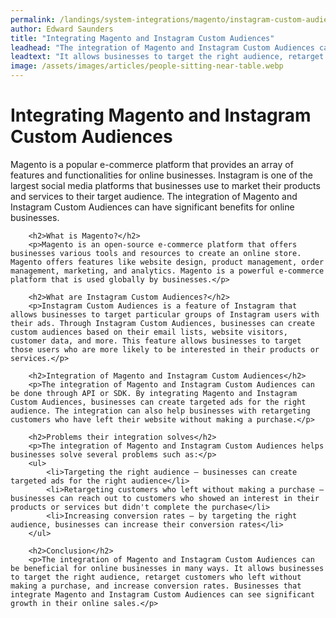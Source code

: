 ```yaml
---
permalink: /landings/system-integrations/magento/instagram-custom-audiences
author: Edward Saunders
title: "Integrating Magento and Instagram Custom Audiences"
leadhead: "The integration of Magento and Instagram Custom Audiences can be beneficial for online businesses in many ways"
leadtext: "It allows businesses to target the right audience, retarget customers who left without making a purchase, and increase conversion rates. Businesses that integrate Magento and Instagram Custom Audiences can see significant growth in their online sales."
image: /assets/images/articles/people-sitting-near-table.webp
---
```

<div class="arttext">        <h1>Integrating Magento and Instagram Custom Audiences</h1>
        <p>Magento is a popular e-commerce platform that provides an array of features and functionalities for online businesses. Instagram is one of the largest social media platforms that businesses use to market their products and services to their target audience. The integration of Magento and Instagram Custom Audiences can have significant benefits for online businesses.</p>

        <h2>What is Magento?</h2>
        <p>Magento is an open-source e-commerce platform that offers businesses various tools and resources to create an online store. Magento offers features like website design, product management, order management, marketing, and analytics. Magento is a powerful e-commerce platform that is used globally by businesses.</p>

        <h2>What are Instagram Custom Audiences?</h2>
        <p>Instagram Custom Audiences is a feature of Instagram that allows businesses to target particular groups of Instagram users with their ads. Through Instagram Custom Audiences, businesses can create custom audiences based on their email lists, website visitors, customer data, and more. This feature allows businesses to target those users who are more likely to be interested in their products or services.</p>

        <h2>Integration of Magento and Instagram Custom Audiences</h2>
        <p>The integration of Magento and Instagram Custom Audiences can be done through API or SDK. By integrating Magento and Instagram Custom Audiences, businesses can create targeted ads for the right audience. The integration can also help businesses with retargeting customers who have left their website without making a purchase.</p>

        <h2>Problems their integration solves</h2>
        <p>The integration of Magento and Instagram Custom Audiences helps businesses solve several problems such as:</p>
        <ul>
            <li>Targeting the right audience – businesses can create targeted ads for the right audience</li>
            <li>Retargeting customers who left without making a purchase – businesses can reach out to customers who showed an interest in their products or services but didn't complete the purchase</li>
            <li>Increasing conversion rates – by targeting the right audience, businesses can increase their conversion rates</li>
        </ul>

        <h2>Conclusion</h2>
        <p>The integration of Magento and Instagram Custom Audiences can be beneficial for online businesses in many ways. It allows businesses to target the right audience, retarget customers who left without making a purchase, and increase conversion rates. Businesses that integrate Magento and Instagram Custom Audiences can see significant growth in their online sales.</p>
</div>